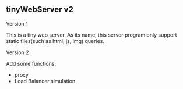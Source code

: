 <h2>tinyWebServer v2</h2>
<span>Version 1</span>
<p>This is a tiny web server. As its name, this server program only support static files(such as html, js, img) queries.</p>
<span>Version 2</span>
<p>Add some functions:</p>
<ul>
	<li>proxy</li>
	<li>Load Balancer simulation</li>
</ul>